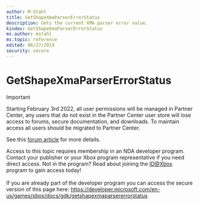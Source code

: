 ```yaml
---
author: M-Stahl
title: GetShapeXmaParserErrorStatus
description: Gets the current XMA parser error value.
kindex: GetShapeXmaParserErrorStatus
ms.author: mstahl
ms.topic: reference
edited: 06/27/2019
security: secure
---
```


# GetShapeXmaParserErrorStatus
> [!IMPORTANT]
> Starting February 3rd 2022, all user permissions will be managed in Partner Center, any users that do not exist in the Partner Center user store will lose access to forums, secure documentation, and downloads. To maintain access all users should be migrated to Partner Center. <p></p>See this <a href="https://forums.xboxlive.com/articles/132187/breaking-change-user-access-for-forums-secure-docu.html">forum article</a> for more details.  

 Access to this topic requires membership in an NDA developer program. Contact your publisher or your Xbox program representative if you need direct access. Not in the program? Read about joining the <a href="https://www.xbox.com/Developers/id">ID@Xbox</a> program to gain access today!  <br/><br/>If you are already part of the developer program you can access the secure version of this page here: <a target="_blank" href="https://developer.microsoft.com/en-us/games/xbox/docs/gdk/getshapexmaparsererrorstatus">https://developer.microsoft.com/en-us/games/xbox/docs/gdk/getshapexmaparsererrorstatus</a>